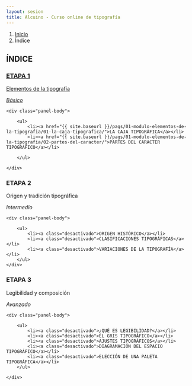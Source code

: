 ```yaml
---
layout: sesion
title: Alcuino - Curso online de tipografía
---
```


<ol class="breadcrumb">
	<li><a href="{{ site.baseurl }}/">Inicio</a></li>
	<li class="active">Índice</li>
</ol>

<h2>ÍNDICE</h2>

<div class="panel panel-primary panel-sesion">
	<a class="no-sub" href="{{ sit	e.baseurl }}/pags/01-modulo-elementos-de-la-tipografia/01-la-caja-tipografica/">
		<div class="panel-heading">
			<h3 class="panel-title">ETAPA 1</h3>
			<p>Elementos de la tipografía</p>
			<i class="font-back">Básico</i>
		</div>
	</a>

	<div class="panel-body">

		<ul>
			<li><a href="{{ site.baseurl }}/pags/01-modulo-elementos-de-la-tipografia/01-la-caja-tipografica/">LA CAJA TIPOGRÁFICA</a></li>
			<li><a href="{{ site.baseurl }}/pags/01-modulo-elementos-de-la-tipografia/02-partes-del-caracter/">PARTES DEL CARACTER TIPOGRÁFICO</a></li>
			
		</ul>

	</div>
</div>

<div class="panel panel-default panel-sesion">
	<div class="panel-heading">
		<h3 class="panel-title">ETAPA 2</h3> <p>Origen y tradición tipográfica</p>
		<i class="font-back">Intermedio</i>
	</div>

	<div class="panel-body">

		<ul>
			<li><a class="desactivado">ORIGEN HISTÓRICO</a></li>
			<li><a class="desactivado">CLASIFICACIONES TIPOGRÁFICAS</a></li>
			<li><a class="desactivado">VARIACIONES DE LA TIPOGRAFÍA</a></li>
		</ul>
	</div>
</div>

<div class="panel panel-default panel-sesion">
	<div class="panel-heading">
		<h3 class="panel-title">ETAPA 3</h3><p>Legibilidad y composición</p>
		<i class="font-back">Avanzado</i>
	</div>

	<div class="panel-body">

		<ul>
			<li><a class="desactivado">¿QUÉ ES LEGIBILIDAD?</a></li>
			<li><a class="desactivado">EL GRIS TIPOGRÁFICO</a></li>
			<li><a class="desactivado">AJUSTES TIPOGRÁFICOS</a></li>
			<li><a class="desactivado">DIAGRAMACIÓN DEL ESPACIO TIPOGRÁFICO</a></li>
			<li><a class="desactivado">ELECCIÓN DE UNA PALETA TIPOGRÁFICA</a></li>
		</ul>

	</div>
</div>
